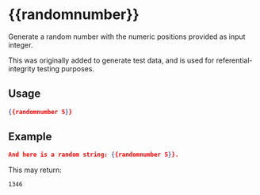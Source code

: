 # {{randomnumber}}

Generate a random number with the numeric positions provided as input integer.

This was originally added to generate test data, and is used for referential-integrity testing purposes.

## Usage

```json
{{randomnumber 5}}
```

## Example

```json
And here is a random string: {{randomnumber 5}}.
```

This may return:

```dotnetcli
1346
```
